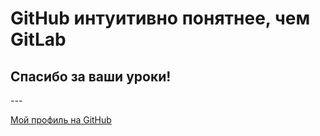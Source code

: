 # GitHub интуитивно понятнее, чем GitLab
## Спасибо за ваши уроки!

*---*

[Мой профиль на GitHub](https://github.com/Yulia-art)

